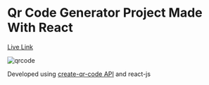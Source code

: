 # Qr Code Generator Project Made With React

<a href="https://furkeyy706.github.io/qr-code-generator-react/" target="_blank">Live Link</a>

![qrcode](https://github.com/furkeyy706/qr-code-generator-react/assets/143030772/0bfd02aa-7012-4678-b7f6-e08973d03936)


Developed using <a href="https://goqr.me/api/doc/create-qr-code/#quickstart" target="_blank">create-qr-code API</a> and react-js 
